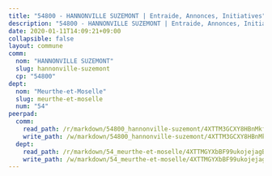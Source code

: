 ```yaml
---
title: "54800 - HANNONVILLE SUZEMONT | Entraide, Annonces, Initiatives"
description: "54800 - HANNONVILLE SUZEMONT | Entraide, Annonces, Initiatives"
date: 2020-01-11T14:09:21+09:00
collapsible: false
layout: commune
comm:
  nom: "HANNONVILLE SUZEMONT"
  slug: hannonville-suzemont
  cp: "54800"
dept:
  nom: "Meurthe-et-Moselle"
  slug: meurthe-et-moselle
  num: "54"
peerpad:
  comm:
    read_path: /r/markdown/54800_hannonville-suzemont/4XTTM3GCXY8HBnMkfU4jyyjTMcvzkh1VwDJd7WumeEV6VomJW
    write_path: /w/markdown/54800_hannonville-suzemont/4XTTM3GCXY8HBnMkfU4jyyjTMcvzkh1VwDJd7WumeEV6VomJW-K3TgULCzGdJcnGJqKEb1RM1xV7U3aQJ5fbZHpEvQbPK5vbkteK2bnDsCMVerms5uZA8S6z68PegwocZp68gFcxz1WkKYJ7nRw2GqaSeKBE9RdXUw8ksweKikFPvMbACdEd88jice
  dept:
    read_path: /r/markdown/54_meurthe-et-moselle/4XTTMGYXbBF99ukojejagBoCGE142xZvS8nsMKfYHENNuwrTt
    write_path: /w/markdown/54_meurthe-et-moselle/4XTTMGYXbBF99ukojejagBoCGE142xZvS8nsMKfYHENNuwrTt-K3TgUfY1T8nSqbgmvGnKxY2DmfqgrDd2YvbJdvJeqcdFBJwHHRJZtJ8KhvZCvH8Ner7tvWa61n73wrfktPDcCwgpbX2nuJAQ6w5MWVS4Yh2tsSQbaCE4Mug8GdPUbMuRBux9AwfG
---
```


